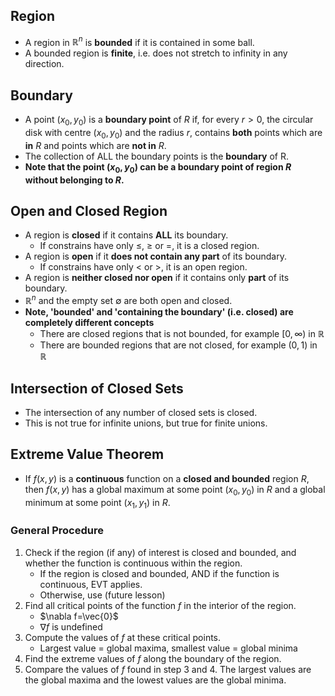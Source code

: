 ## Region
- A region in $\mathbb{R}^n$ is **bounded** if it is contained in some ball.
- A bounded region is **finite**, i.e. does not stretch to infinity in any direction.
## Boundary
- A point $(x_0, y_0)$ is a **boundary point** of $R$ if, for every $r > 0$, the circular disk with centre $(x_0, y_0)$ and the radius $r$, contains **both** points which are **in** $R$ and points which are **not in** $R$.
- The collection of ALL the boundary points is the **boundary** of R.
- **Note that the point $(x_0, y_0)$ can be a boundary point of region $R$ without belonging to $R$.**
## Open and Closed Region
- A region is **closed** if it contains **ALL** its boundary.
	- If constrains have only $≤$, $≥$ or $=$, it is a closed region.
- A region is **open** if it **does not contain any part** of its boundary.
	- If constrains have only $<$ or $>$, it is an open region.
- A region is **neither closed nor open** if it contains only **part** of its boundary.
- $\mathbb{R}^n$ and the empty set $∅$ are both open and closed.
- **Note, 'bounded' and 'containing the boundary' (i.e. closed) are completely different concepts**
	- There are closed regions that is not bounded, for example $[0, ∞)$ in $\mathbb{R}$
	- There are bounded regions that are not closed, for example $(0, 1)$ in $\mathbb{R}$
## Intersection of Closed Sets
- The intersection of any number of closed sets is closed.
- This is not true for infinite unions, but true for finite unions.
## Extreme Value Theorem
- If $f(x, y)$ is a **continuous** function on a **closed and bounded** region $R$, then $f(x, y)$ has a global maximum at some point $(x_0, y_0)$ in $R$ and a global minimum at some point $(x_1, y_1)$ in $R$.
### General Procedure
1. Check if the region (if any) of interest is closed and bounded, and whether the function is continuous within the region.
	- If the region is closed and bounded, AND if the function is continuous, EVT applies.
	- Otherwise, use (future lesson)
2. Find all critical points of the function $f$ in the interior of the region.
	- $\nabla f=\vec{0}$
	- $\nabla f \text{ is undefined}$
3. Compute the values of $f$ at these critical points.
	- Largest value = global maxima, smallest value = global minima
4. Find the extreme values of $f$ along the boundary of the region.
5. Compare the values of $f$ found in step 3 and 4. The largest values are the global maxima and the lowest values are the global minima.